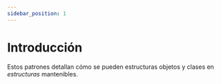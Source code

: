 ```yaml
---
sidebar_position: 1
---
```


# Introducción

Estos patrones detallan cómo se pueden estructuras objetos y clases en *estructuras* mantenibles.
